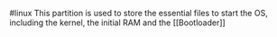 #linux
This partition is used to store the essential files to start the OS, including the kernel, the initial RAM and the [[Bootloader]]